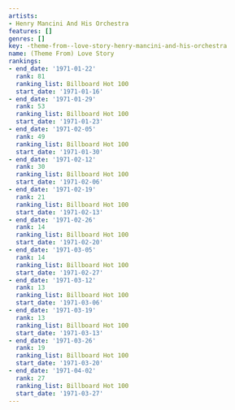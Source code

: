 ```yaml
---
artists:
- Henry Mancini And His Orchestra
features: []
genres: []
key: -theme-from--love-story-henry-mancini-and-his-orchestra
name: (Theme From) Love Story
rankings:
- end_date: '1971-01-22'
  rank: 81
  ranking_list: Billboard Hot 100
  start_date: '1971-01-16'
- end_date: '1971-01-29'
  rank: 53
  ranking_list: Billboard Hot 100
  start_date: '1971-01-23'
- end_date: '1971-02-05'
  rank: 49
  ranking_list: Billboard Hot 100
  start_date: '1971-01-30'
- end_date: '1971-02-12'
  rank: 30
  ranking_list: Billboard Hot 100
  start_date: '1971-02-06'
- end_date: '1971-02-19'
  rank: 21
  ranking_list: Billboard Hot 100
  start_date: '1971-02-13'
- end_date: '1971-02-26'
  rank: 14
  ranking_list: Billboard Hot 100
  start_date: '1971-02-20'
- end_date: '1971-03-05'
  rank: 14
  ranking_list: Billboard Hot 100
  start_date: '1971-02-27'
- end_date: '1971-03-12'
  rank: 13
  ranking_list: Billboard Hot 100
  start_date: '1971-03-06'
- end_date: '1971-03-19'
  rank: 13
  ranking_list: Billboard Hot 100
  start_date: '1971-03-13'
- end_date: '1971-03-26'
  rank: 19
  ranking_list: Billboard Hot 100
  start_date: '1971-03-20'
- end_date: '1971-04-02'
  rank: 27
  ranking_list: Billboard Hot 100
  start_date: '1971-03-27'
---
```


